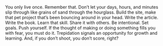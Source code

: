 

You only live once. Remember that. Don’t let your days, hours, and minutes slip through like grains of
sand through the hourglass. Build the site, make that pet project that’s been bouncing around in your
head. Write the article. Write the book. Learn that skill. Share it with others. Be intentional. Set goals.
Push yourself. If the thought of making or doing something fills you with fear, you must do it. Trepidation
signals an opportunity for growth and learning. And, if you don’t shoot, you don’t score, right?
